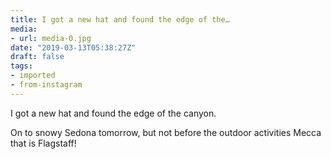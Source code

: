 ```yaml
---
title: I got a new hat and found the edge of the…
media:
- url: media-0.jpg
date: "2019-03-13T05:38:27Z"
draft: false
tags:
- imported
- from-instagram
---
```

I got a new hat and found the edge of the canyon.



On to snowy Sedona tomorrow, but not before the outdoor activities Mecca that is Flagstaff!
